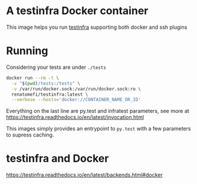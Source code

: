 A testinfra Docker container
======

This image helps you run [testinfra](https://testinfra.readthedocs.io/en/latest/) supporting both docker and ssh plugins

Running
======

Considering your tests are under `./tests`

```sh
docker run --rm -t \
  -v "$(pwd)/tests:/tests" \
  -v /var/run/docker.sock:/var/run/docker.sock:ro \
  renatomefi/testinfra:latest \
  --verbose --hosts='docker://CONTAINER_NAME_OR_ID'
```

Everything on the last line are py.test and infratest parameters, see more at https://testinfra.readthedocs.io/en/latest/invocation.html

This images simply provides an entrypoint to `py.test` with a few parameters to supress caching.

testinfra and Docker
======

https://testinfra.readthedocs.io/en/latest/backends.html#docker
